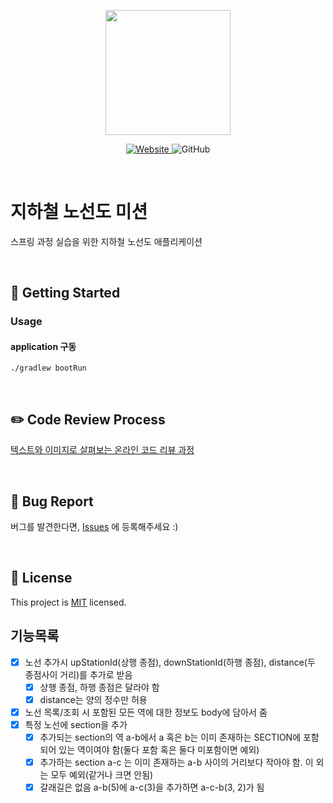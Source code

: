 <p align="center">
    <img width="200px;" src="https://raw.githubusercontent.com/woowacourse/atdd-subway-admin-frontend/master/images/main_logo.png"/>
</p>
<p align="center">
  <a href="https://techcourse.woowahan.com/c/Dr6fhku7" alt="woowacourse subway">
    <img alt="Website" src="https://img.shields.io/website?url=https%3A%2F%2Fedu.nextstep.camp%2Fc%2FR89PYi5H">
  </a>
  <img alt="GitHub" src="https://img.shields.io/github/license/woowacourse/atdd-subway-map">
</p>

<br>

# 지하철 노선도 미션
스프링 과정 실습을 위한 지하철 노선도 애플리케이션

<br>

## 🚀 Getting Started
### Usage
#### application 구동
```
./gradlew bootRun
```
<br>

## ✏️ Code Review Process
[텍스트와 이미지로 살펴보는 온라인 코드 리뷰 과정](https://github.com/next-step/nextstep-docs/tree/master/codereview)

<br>

## 🐞 Bug Report

버그를 발견한다면, [Issues](https://github.com/woowacourse/atdd-subway-map/issues) 에 등록해주세요 :)

<br>

## 📝 License

This project is [MIT](https://github.com/woowacourse/atdd-subway-map/blob/master/LICENSE) licensed.


## 기능목록
- [x] 노선 추가시 upStationId(상행 종점), downStationId(하행 종점), distance(두 종점사이 거리)를 추가로 받음
  - [x] 상행 종점, 하행 종점은 달라야 함
  - [x] distance는 양의 정수만 허용
- [x] 노선 목록/조회 시 포함된 모든 역에 대한 정보도 body에 담아서 줌
- [x] 특정 노선에 section을 추가
  - [x] 추가되는 section의 역 a-b에서 a 혹은 b는 이미 존재하는 SECTION에 포함되어 있는 역이여야 함(둘다 포함 혹은 둘다 미포함이면 예외)
  - [x] 추가하는 section a-c 는 이미 존재하는 a-b 사이의 거리보다 작아야 함. 이 외는 모두 예외(같거나 크면 안됨)
  - [x] 갈래길은 없음 a-b(5)에 a-c(3)을 추가하면 a-c-b(3, 2)가 됨

